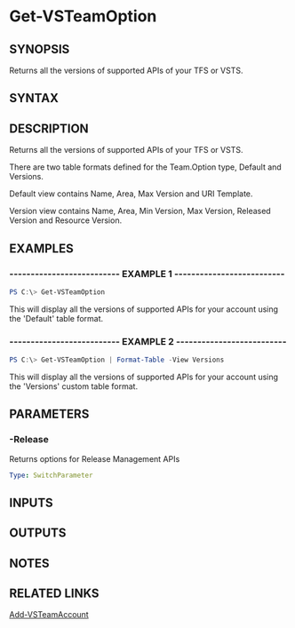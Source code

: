 


# Get-VSTeamOption

## SYNOPSIS

Returns all the versions of supported APIs of your TFS or VSTS.

## SYNTAX

## DESCRIPTION

Returns all the versions of supported APIs of your TFS or VSTS.

There are two table formats defined for the Team.Option type, Default and Versions.

Default view contains Name, Area, Max Version and URI Template.

Version view contains Name, Area, Min Version, Max Version, Released Version and Resource Version.

## EXAMPLES

### -------------------------- EXAMPLE 1 --------------------------

```PowerShell
PS C:\> Get-VSTeamOption
```

This will display all the versions of supported APIs for your account using the 'Default' table format.

### -------------------------- EXAMPLE 2 --------------------------

```PowerShell
PS C:\> Get-VSTeamOption | Format-Table -View Versions
```

This will display all the versions of supported APIs for your account using the 'Versions' custom table format.

## PARAMETERS

### -Release

Returns options for Release Management APIs

```yaml
Type: SwitchParameter
```

## INPUTS

## OUTPUTS

## NOTES

## RELATED LINKS

[Add-VSTeamAccount](Add-VSTeamAccount.md)